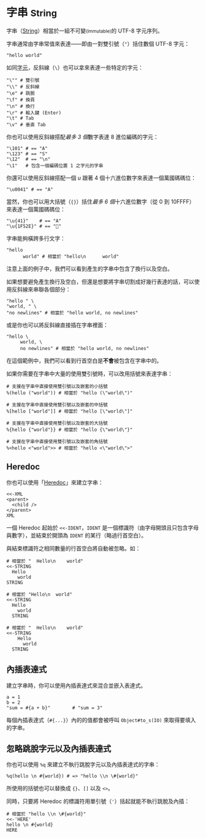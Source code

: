 # 字串 <small>String</small>

字串（[String](http://crystal-lang/api/String.html)）相當於一組不可變<small>(Immutable)</small>的 UTF-8 字元序列。

字串通常由字串常值來表達——即由一對雙引號（`"`）括住數個 UTF-8 字元：

```crystal
"hello world"
```

如同[字元](./char.md)，反斜線（`\`）也可以拿來表達一些特定的字元：

```crystal
"\"" # 雙引號
"\\" # 反斜線
"\e" # 跳脫
"\f" # 換頁
"\n" # 換行
"\r" # 輸入鍵 (Enter)
"\t" # Tab
"\v" # 垂直 Tab
```

你也可以使用反斜線搭配*最多 3 個*數字表達 8 進位編碼的字元：

```crystal
"\101" # == "A"
"\123" # == "S"
"\12"  # == "\n"
"\1"   # 包含一個編碼位置 1 之字元的字串
```

你還可以使用反斜線搭配一個 *u* 跟著 4 個十六進位數字來表達一個萬國碼碼位：

```crystal
"\u0041" # == "A"
```

當然，你也可以用大括號（`{}`）括住*最多 6 個*十六進位數字（從 0 到 10FFFF）來表達一個萬國碼碼位：

```crystal
"\u{41}"    # == "A"
"\u{1F52E}" # == "🔮"
```

字串能夠橫跨多行文字：

```crystal
"hello
      world" # 相當於 "hello\n      world"
```

注意上面的例子中，我們可以看到產生的字串中包含了換行以及空白。

如果想要避免產生換行及空白，但還是想要將字串切割成好幾行表達的話，可以使用反斜線來串聯各個部分：

```crystal
"hello " \
"world, " \
"no newlines" # 相當於 "hello world, no newlines"
```

或是你也可以將反斜線直接插在字串裡面：

```crystal
"hello \
     world, \
     no newlines" # 相當於 "hello world, no newlines"
```

在這個範例中，我們可以看到行首空白是**不會**被包含在字串中的。

如果你需要在字串中大量的使用雙引號時，可以改用括號來表達字串：

```crystal
# 支援在字串中直接使用雙引號以及嵌套的小括號
%(hello ("world")) # 相當於 "hello (\"world\")"

# 支援在字串中直接使用雙引號以及嵌套的中括號
%[hello ["world"]] # 相當於 "hello [\"world\"]"

# 支援在字串中直接使用雙引號以及嵌套的大括號
%{hello {"world"}} # 相當於 "hello {\"world\"}"

# 支援在字串中直接使用雙引號以及嵌套的角括號
%<hello <"world">> # 相當於 "hello <\"world\">"
```

## Heredoc

你也可以使用「[Heredoc](https://zh.wikipedia.org/zh-tw/Here文檔)」來建立字串：

```crystal
<<-XML
<parent>
  <child />
</parent>
XML
```

一個 Heredoc 起始於 `<<-IDENT`，`IDENT` 是一個標識符（由字母開頭且只包含字母與數字），並結束於開頭為 `IDENT` 的某行（略過行首空白）。

與結束標識符之相同數量的行首空白將自動被忽略。如：

```crystal
# 相當於 "  Hello\n    world"
<<-STRING
  Hello
    world
STRING

# 相當於 "Hello\n  world"
<<-STRING
  Hello
    world
  STRING

# 相當於 "  Hello\n    world"
<<-STRING
    Hello
      world
  STRING
```

## 內插表達式

建立字串時，你可以使用內插表達式來混合並嵌入表達式。

```crystal
a = 1
b = 2
"sum = #{a + b}"        # "sum = 3"
```

每個內插表達式（`#{...}`）內的的值都會被呼叫 `Object#to_s(IO)` 來取得要填入的字串。

## 忽略跳脫字元以及內插表達式

你也可以使用 `%q` 來建立不執行跳脫字元以及內插表達式的字串：

```crystal
%q(hello \n #{world}) # => "hello \\n \#{world}"
```

所使用的括號也可以替換成 `{}`、`[]` 以及 `<>`。

同時，只要將 Heredoc 的標識符用單引號（`'`）括起就能不執行跳脫及內插：

```crystal
# 相當於 "hello \\n \#{world}"
<<-'HERE'
hello \n #{world}
HERE
```
